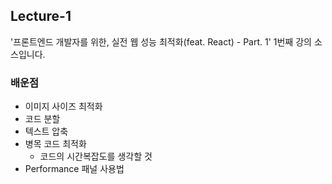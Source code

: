 ## Lecture-1

'프론트엔드 개발자를 위한, 실전 웹 성능 최적화(feat. React) - Part. 1' 1번째 강의 소스입니다.

### 배운점

* 이미지 사이즈 최적화
* 코드 분할
* 텍스트 압축
* 병목 코드 최적화
  * 코드의 시간복잡도를 생각할 것
* Performance 패널 사용법

